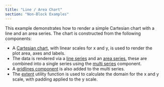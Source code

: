```yaml
---
title: "Line / Area Chart"
section: "Non-Block Examples"
---
```


This example demonstrates how to render a simple Cartesian chart with a line and an area series. The chart is constructed from the following components:

 + A [Cartesian chart](/api/chart-api), with linear scales for x and y, is used to render the plot area, axes and labels.
 + The data is rendered via a [line series](/api/series-api#line) and an [area series](/api/series-api#area), these are combined into a single series using the [multi series](/api/series-api#multi) component.
 + A [gridlines component](/api/annotation-api#gridline) is also added to the multi series.
 + The [extent](/api/extent-api) utility function is used to calculate the domain for the x and y scale, with padding applied to the y scale.
